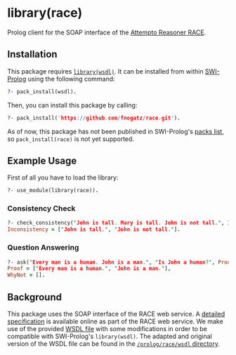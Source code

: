 # library(race)

Prolog client for the SOAP interface of the [Attempto Reasoner RACE](http://attempto.ifi.uzh.ch/race/).

## Installation

This package requires [`library(wsdl)`](http://www.swi-prolog.org/pack/list?p=wsdl). It can be installed from within [SWI-Prolog](http://www.swi-prolog.org/) using the following command:

```prolog
?- pack_install(wsdl).
```

Then, you can install this package by calling:

```prolog
?- pack_install('https://github.com/fnogatz/race.git').
```

As of now, this package has not been published in SWI-Prolog's [packs list](http://www.swi-prolog.org/pack/list), so `pack_install(race)` is not yet supported.

## Example Usage

First of all you have to load the library:

```prolog
?- use_module(library(race)).
```

### Consistency Check

```prolog
?- check_consistency("John is tall. Mary is tall. John is not tall.", Inconsistency).
Inconsistency = ["John is tall.", "John is not tall."].
```

### Question Answering

```prolog
?- ask("Every man is a human. John is a man.", "Is John a human?", Proof, WhyNot).
Proof = ["Every man is a human.", "John is a man."],
WhyNot = [].
```

## Background

This package uses the SOAP interface of the RACE web service. A [detailed specification](http://attempto.ifi.uzh.ch/site/docs/race_webservice.html) is available online as part of the RACE web service. We make use of the provided [WSDL file](http://attempto.ifi.uzh.ch/race_files/race.wsdl) with some modifications in order to be compatible with SWI-Prolog's `library(wsdl)`. The adapted and original version of the WSDL file can be found in the [`/prolog/race/wsdl` directory](https://github.com/fnogatz/race/blob/master/prolog/race/wsdl).
